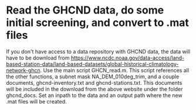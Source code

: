 # Read the GHCND data, do some initial screening, and convert to .mat files

If you don't have access to a data repository with GHCND data, the data will have to be download from https://www.ncdc.noaa.gov/data-access/land-based-station-data/land-based-datasets/global-historical-climatology-network-ghcn. Use the main script GHCN_read.m. This script references all the other functions, a subnet mask NA_DEM_010deg_trim, and a couple documents, ghcnd-inventory.txt and ghcnd-stations.txt. This documents will be included in the download from the above website under the folder ghcnd_docs. Set an inpath to the data and an output path where the new .mat files will be created.



